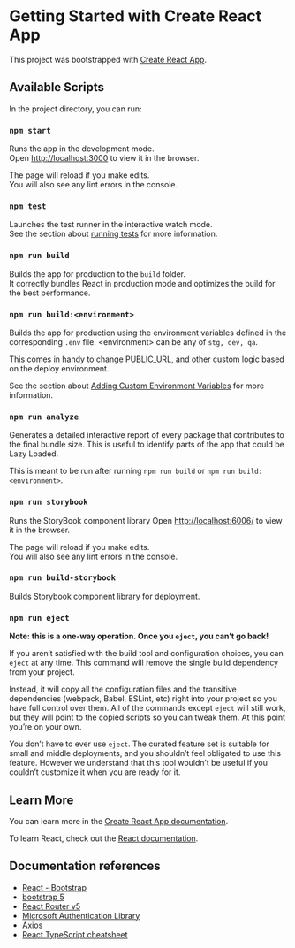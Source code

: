 # Getting Started with Create React App

This project was bootstrapped with [Create React App](https://github.com/facebook/create-react-app).

## Available Scripts

In the project directory, you can run:

### `npm start`

Runs the app in the development mode.\
Open [http://localhost:3000](http://localhost:3000) to view it in the browser.

The page will reload if you make edits.\
You will also see any lint errors in the console.

### `npm test`

Launches the test runner in the interactive watch mode.\
See the section about [running tests](https://facebook.github.io/create-react-app/docs/running-tests) for more information.

### `npm run build`

Builds the app for production to the `build` folder.\
It correctly bundles React in production mode and optimizes the build for the best performance.

### `npm run build:<environment>`

Builds the app for production using the environment variables defined in the corresponding `.env` file. \<environment\> can be any of `stg, dev, qa`.

This comes in handy to change PUBLIC_URL, and other
custom logic based on the deploy environment.

See the section about [Adding Custom Environment Variables](https://create-react-app.dev/docs/adding-custom-environment-variables/) for more information.

### `npm run analyze`

Generates a detailed interactive report of every package that contributes to the final bundle size. This is useful to identify parts of the app that could be Lazy Loaded.

This is meant to be run after running `npm run build` or `npm run build:<environment>`.

### `npm run storybook`

Runs the StoryBook component library
Open [http://localhost:6006/](http://localhost:6006/) to view it in the browser.

The page will reload if you make edits.\
You will also see any lint errors in the console.

### `npm run build-storybook`

Builds Storybook component library for deployment.

### `npm run eject`

**Note: this is a one-way operation. Once you `eject`, you can’t go back!**

If you aren’t satisfied with the build tool and configuration choices, you can `eject` at any time. This command will remove the single build dependency from your project.

Instead, it will copy all the configuration files and the transitive dependencies (webpack, Babel, ESLint, etc) right into your project so you have full control over them. All of the commands except `eject` will still work, but they will point to the copied scripts so you can tweak them. At this point you’re on your own.

You don’t have to ever use `eject`. The curated feature set is suitable for small and middle deployments, and you shouldn’t feel obligated to use this feature. However we understand that this tool wouldn’t be useful if you couldn’t customize it when you are ready for it.

## Learn More

You can learn more in the [Create React App documentation](https://facebook.github.io/create-react-app/docs/getting-started).

To learn React, check out the [React documentation](https://reactjs.org/).

## Documentation references

- [React - Bootstrap](https://react-bootstrap.github.io/)
- [bootstrap 5](https://getbootstrap.com/)
- [React Router v5](https://v5.reactrouter.com/)
- [Microsoft Authentication Library](https://azuread.github.io/microsoft-authentication-library-for-js/ref/modules/_azure_msal_browser.html)
- [Axios](https://axios-http.com/)
- [React TypeScript cheatsheet](https://react-typescript-cheatsheet.netlify.app/)
